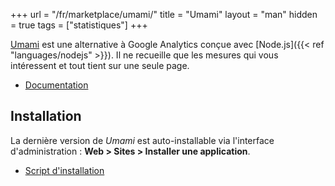 +++
url = "/fr/marketplace/umami/"
title = "Umami"
layout = "man"
hidden = true
tags = ["statistiques"]
+++

[Umami](https://umami.is/) est une alternative à Google Analytics conçue avec [Node.js]({{< ref "languages/nodejs" >}}). Il ne recueille que les mesures qui vous intéressent et tout tient sur une seule page.

- [Documentation](https://umami.is/docs/about)

## Installation
La dernière version de *Umami* est auto-installable via l'interface d'administration : **Web > Sites > Installer une application**.

- [Script d'installation](https://admin.alwaysdata.com/site/application/script/185/detail/)
